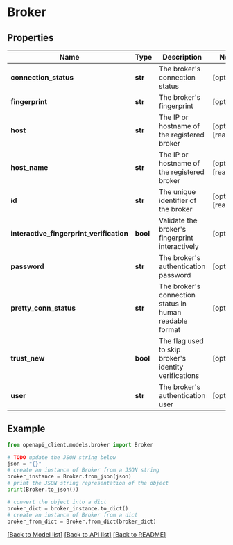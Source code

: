 # Broker


## Properties

Name | Type | Description | Notes
------------ | ------------- | ------------- | -------------
**connection_status** | **str** | The broker&#39;s connection status | [optional] 
**fingerprint** | **str** | The broker&#39;s fingerprint | [optional] 
**host** | **str** | The IP or hostname of the registered broker | [optional] [readonly] 
**host_name** | **str** | The IP or hostname of the registered broker | [optional] [readonly] 
**id** | **str** | The unique identifier of the broker | [optional] [readonly] 
**interactive_fingerprint_verification** | **bool** | Validate the broker&#39;s fingerprint interactively | [optional] 
**password** | **str** | The broker&#39;s authentication password | [optional] 
**pretty_conn_status** | **str** | The broker&#39;s connection status in human readable format | [optional] 
**trust_new** | **bool** | The flag used to skip broker&#39;s identity verifications | [optional] 
**user** | **str** | The broker&#39;s authentication user | [optional] 

## Example

```python
from openapi_client.models.broker import Broker

# TODO update the JSON string below
json = "{}"
# create an instance of Broker from a JSON string
broker_instance = Broker.from_json(json)
# print the JSON string representation of the object
print(Broker.to_json())

# convert the object into a dict
broker_dict = broker_instance.to_dict()
# create an instance of Broker from a dict
broker_from_dict = Broker.from_dict(broker_dict)
```
[[Back to Model list]](../README.md#documentation-for-models) [[Back to API list]](../README.md#documentation-for-api-endpoints) [[Back to README]](../README.md)


